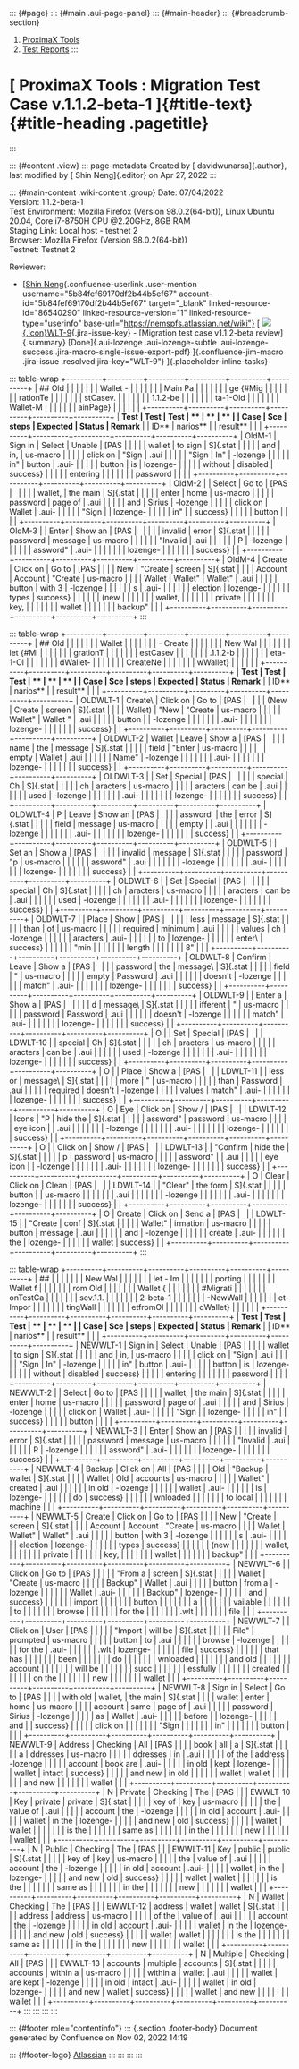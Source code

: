::: {#page}
::: {#main .aui-page-panel}
::: {#main-header}
::: {#breadcrumb-section}
1.  [ProximaX Tools](index.html)
2.  [Test Reports](Test-Reports_2443871313.html)
:::

# [ ProximaX Tools : Migration Test Case v.1.1.2-beta-1 ]{#title-text} {#title-heading .pagetitle}
:::

::: {#content .view}
::: page-metadata
Created by [ davidwunarsa]{.author}, last modified by [ Shin
Neng]{.editor} on Apr 27, 2022
:::

::: {#main-content .wiki-content .group}
Date: 07/04/2022\
Version: 1.1.2-beta-1\
Test Environment: Mozilla Firefox (Version 98.0.2(64-bit)), Linux Ubuntu
20.04, Core i7-8750H CPU \@2.20GHz, 8GB RAM\
Staging Link: Local host - testnet 2\
Browser: Mozilla Firefox (Version 98.0.2(64-bit))\
Testnet: Testnet 2

Reviewer:

-   [[Shin
    Neng](https://nemspfs.atlassian.net/wiki/people/5b84fef69170df2b44b5ef67?ref=confluence){.confluence-userlink
    .user-mention username="5b84fef69170df2b44b5ef67"
    account-id="5b84fef69170df2b44b5ef67" target="_blank"
    linked-resource-id="86540290" linked-resource-version="1"
    linked-resource-type="userinfo"
    base-url="https://nemspfs.atlassian.net/wiki"} [
    [![](https://nemspfs.atlassian.net/rest/api/2/universal_avatar/view/type/issuetype/avatar/10318?size=medium){.icon}WLT-9](https://nemspfs.atlassian.net/browse/WLT-9){.jira-issue-key} -
    [Migration test case v1.1.2-beta review]{.summary}
    [Done]{.aui-lozenge .aui-lozenge-subtle .aui-lozenge-success
    .jira-macro-single-issue-export-pdf} ]{.confluence-jim-macro
    .jira-issue .resolved jira-key="WLT-9"} ]{.placeholder-inline-tasks}

::: table-wrap
+----------+----------+----------+----------+----------+----------+
| ## Old   |          |          |          |          |          |
| Wallet - |          |          |          |          |          |
|  Main Pa |          |          |          |          |          |
| ge {#Mig |          |          |          |          |          |
| rationTe |          |          |          |          |          |
| stCasev. |          |          |          |          |          |
| 1.1.2-be |          |          |          |          |          |
| ta-1-Old |          |          |          |          |          |
| Wallet-M |          |          |          |          |          |
| ainPage} |          |          |          |          |          |
+----------+----------+----------+----------+----------+----------+
| **Test   | **Test   | **Test   | **       | **       | **       |
| Case     | Sce      | steps**  | Expected | Status** | Remark** |
| ID**     | narios** |          | result** |          |          |
+----------+----------+----------+----------+----------+----------+
| OldM-1   | Sign in  | Select   | Unable   | [PAS     |          |
|          |          | wallet   | to sign  | S]{.stat |          |
|          |          | and      | in,      | us-macro |          |
|          |          | click on | "Sign    | .aui     |          |
|          |          | "Sign    | In"      | -lozenge |          |
|          |          | in"      | button   | .aui-    |          |
|          |          | button   | is       | lozenge- |          |
|          |          | without  | disabled | success} |          |
|          |          | entering |          |          |          |
|          |          | password |          |          |          |
+----------+----------+----------+----------+----------+----------+
| OldM-2   |          | Select   | Go to    | [PAS     |          |
|          |          | wallet,  | the main | S]{.stat |          |
|          |          | enter    | home     | us-macro |          |
|          |          | password | page of  | .aui     |          |
|          |          | and      | Sirius   | -lozenge |          |
|          |          | click on | Wallet   | .aui-    |          |
|          |          | "Sign    |          | lozenge- |          |
|          |          | in"      |          | success} |          |
|          |          | button   |          |          |          |
+----------+----------+----------+----------+----------+----------+
| OldM-3   |          | Enter    | Show an  | [PAS     |          |
|          |          | invalid  | error    | S]{.stat |          |
|          |          | password | message  | us-macro |          |
|          |          |          | "Invalid | .aui     |          |
|          |          |          | P        | -lozenge |          |
|          |          |          | assword" | .aui-    |          |
|          |          |          |          | lozenge- |          |
|          |          |          |          | success} |          |
+----------+----------+----------+----------+----------+----------+
| OldM-4   | Create   | Click on | Go to    | [PAS     |          |
|          | New      | "Create  | screen   | S]{.stat |          |
|          | Account  | Account  | "Create  | us-macro |          |
|          | Wallet   | Wallet"  | Wallet"  | .aui     |          |
|          |          | button   | with 3   | -lozenge |          |
|          |          |          | s        | .aui-    |          |
|          |          |          | election | lozenge- |          |
|          |          |          | types    | success} |          |
|          |          |          | (new     |          |          |
|          |          |          | wallet,  |          |          |
|          |          |          | private  |          |          |
|          |          |          | key,     |          |          |
|          |          |          | wallet   |          |          |
|          |          |          | backup"  |          |          |
+----------+----------+----------+----------+----------+----------+
:::

::: table-wrap
+----------+----------+----------+----------+----------+----------+
| ## Old   |          |          |          |          |          |
|  Wallet  |          |          |          |          |          |
| - Create |          |          |          |          |          |
|  New Wal |          |          |          |          |          |
| let {#Mi |          |          |          |          |          |
| grationT |          |          |          |          |          |
| estCasev |          |          |          |          |          |
| .1.1.2-b |          |          |          |          |          |
| eta-1-Ol |          |          |          |          |          |
| dWallet- |          |          |          |          |          |
| CreateNe |          |          |          |          |          |
| wWallet} |          |          |          |          |          |
+----------+----------+----------+----------+----------+----------+
| **Test   | **Test   | **Test   | **       | **       | **       |
| Case     | Sce      | steps**  | Expected | Status** | Remark** |
| ID**     | narios** |          | result** |          |          |
+----------+----------+----------+----------+----------+----------+
| OLDWLT-1 | Create\  | Click on | Go to    | [PAS     |          |
|          | (New     | Create   | screen   | S]{.stat |          |
|          | Wallet)  | "New     | "Create  | us-macro |          |
|          |          | Wallet"  | Wallet " | .aui     |          |
|          |          | button   |          | -lozenge |          |
|          |          |          |          | .aui-    |          |
|          |          |          |          | lozenge- |          |
|          |          |          |          | success} |          |
+----------+----------+----------+----------+----------+----------+
| OLDWLT-2 | Wallet   | Leave    | Show a   | [PAS     |          |
|          | name     | the      | message  | S]{.stat |          |
|          |          | field    | "Enter   | us-macro |          |
|          |          | empty    | Wallet   | .aui     |          |
|          |          |          | Name"    | -lozenge |          |
|          |          |          |          | .aui-    |          |
|          |          |          |          | lozenge- |          |
|          |          |          |          | success} |          |
+----------+----------+----------+----------+----------+----------+
| OLDWLT-3 |          | Set      | Special  | [PAS     |          |
|          |          | special  | Ch       | S]{.stat |          |
|          |          | ch       | aracters | us-macro |          |
|          |          | aracters | can be   | .aui     |          |
|          |          |          | used     | -lozenge |          |
|          |          |          |          | .aui-    |          |
|          |          |          |          | lozenge- |          |
|          |          |          |          | success} |          |
+----------+----------+----------+----------+----------+----------+
| OLDWLT-4 | P        | Leave    | Show an  | [PAS     |          |
|          | assword  | the      | error    | S]{.stat |          |
|          |          | field    | message  | us-macro |          |
|          |          | empty    |          | .aui     |          |
|          |          |          |          | -lozenge |          |
|          |          |          |          | .aui-    |          |
|          |          |          |          | lozenge- |          |
|          |          |          |          | success} |          |
+----------+----------+----------+----------+----------+----------+
| OLDWLT-5 |          | Set an   | Show a   | [PAS     |          |
|          |          | invalid  | message  | S]{.stat |          |
|          |          | password | "p       | us-macro |          |
|          |          |          | assword" | .aui     |          |
|          |          |          |          | -lozenge |          |
|          |          |          |          | .aui-    |          |
|          |          |          |          | lozenge- |          |
|          |          |          |          | success} |          |
+----------+----------+----------+----------+----------+----------+
| OLDWLT-6 |          | Set      | Special  | [PAS     |          |
|          |          | special  | Ch       | S]{.stat |          |
|          |          | ch       | aracters | us-macro |          |
|          |          | aracters | can be   | .aui     |          |
|          |          |          | used     | -lozenge |          |
|          |          |          |          | .aui-    |          |
|          |          |          |          | lozenge- |          |
|          |          |          |          | success} |          |
+----------+----------+----------+----------+----------+----------+
| OLDWLT-7 |          | Place    | Show     | [PAS     |          |
|          |          | less     | message  | S]{.stat |          |
|          |          | than     | of       | us-macro |          |
|          |          | required | minimum  | .aui     |          |
|          |          | values   | ch       | -lozenge |          |
|          |          |          | aracters | .aui-    |          |
|          |          |          | to       | lozenge- |          |
|          |          |          | enter\   | success} |          |
|          |          |          | "min     |          |          |
|          |          |          | length   |          |          |
|          |          |          | 8"       |          |          |
+----------+----------+----------+----------+----------+----------+
| OLDWLT-8 | Confirm  | Leave    | Show a   | [PAS     |          |
|          | password | the      | message\ | S]{.stat |          |
|          |          | field    | "        | us-macro |          |
|          |          | empty    | Password | .aui     |          |
|          |          |          | doesn't  | -lozenge |          |
|          |          |          | match"   | .aui-    |          |
|          |          |          |          | lozenge- |          |
|          |          |          |          | success} |          |
+----------+----------+----------+----------+----------+----------+
| OLDWLT-9 |          | Enter a  | Show a   | [PAS     |          |
|          |          | d        | message\ | S]{.stat |          |
|          |          | ifferent | "        | us-macro |          |
|          |          | password | Password | .aui     |          |
|          |          |          | doesn't  | -lozenge |          |
|          |          |          | match"   | .aui-    |          |
|          |          |          |          | lozenge- |          |
|          |          |          |          | success} |          |
+----------+----------+----------+----------+----------+----------+
| O        |          | Set      | Special  | [PAS     |          |
| LDWLT-10 |          | special  | Ch       | S]{.stat |          |
|          |          | ch       | aracters | us-macro |          |
|          |          | aracters | can be   | .aui     |          |
|          |          |          | used     | -lozenge |          |
|          |          |          |          | .aui-    |          |
|          |          |          |          | lozenge- |          |
|          |          |          |          | success} |          |
+----------+----------+----------+----------+----------+----------+
| O        |          | Place    | Show a   | [PAS     |          |
| LDWLT-11 |          | less or  | message\ | S]{.stat |          |
|          |          | more     | "        | us-macro |          |
|          |          | than     | Password | .aui     |          |
|          |          | required | doesn't  | -lozenge |          |
|          |          | values   | match"   | .aui-    |          |
|          |          |          |          | lozenge- |          |
|          |          |          |          | success} |          |
+----------+----------+----------+----------+----------+----------+
| O        | Eye      | Click on | Show /   | [PAS     |          |
| LDWLT-12 | Icons    | "P       | hide the | S]{.stat |          |
|          |          | assword" | password | us-macro |          |
|          |          | eye icon |          | .aui     |          |
|          |          |          |          | -lozenge |          |
|          |          |          |          | .aui-    |          |
|          |          |          |          | lozenge- |          |
|          |          |          |          | success} |          |
+----------+----------+----------+----------+----------+----------+
| O        |          | Click on | Show /   | [PAS     |          |
| LDWLT-13 |          | "Confirm | hide the | S]{.stat |          |
|          |          | p        | password | us-macro |          |
|          |          | assword" |          | .aui     |          |
|          |          | eye icon |          | -lozenge |          |
|          |          |          |          | .aui-    |          |
|          |          |          |          | lozenge- |          |
|          |          |          |          | success} |          |
+----------+----------+----------+----------+----------+----------+
| O        | Clear    | Click on | Clean    | [PAS     |          |
| LDWLT-14 |          | "Clear"  | the form | S]{.stat |          |
|          |          | button   |          | us-macro |          |
|          |          |          |          | .aui     |          |
|          |          |          |          | -lozenge |          |
|          |          |          |          | .aui-    |          |
|          |          |          |          | lozenge- |          |
|          |          |          |          | success} |          |
+----------+----------+----------+----------+----------+----------+
| O        | Create   | Click on | Send a   | [PAS     |          |
| LDWLT-15 |          | "Create  | conf     | S]{.stat |          |
|          |          | Wallet"  | irmation | us-macro |          |
|          |          | button   | message  | .aui     |          |
|          |          |          | and      | -lozenge |          |
|          |          |          | create   | .aui-    |          |
|          |          |          | the      | lozenge- |          |
|          |          |          | wallet   | success} |          |
+----------+----------+----------+----------+----------+----------+
:::

::: table-wrap
+----------+----------+----------+----------+----------+----------+
| ##       |          |          |          |          |          |
|  New Wal |          |          |          |          |          |
| let - Im |          |          |          |          |          |
| porting  |          |          |          |          |          |
| Wallet f |          |          |          |          |          |
| rom Old  |          |          |          |          |          |
| Wallet { |          |          |          |          |          |
| #Migrati |          |          |          |          |          |
| onTestCa |          |          |          |          |          |
| sev.1.1. |          |          |          |          |          |
| 2-beta-1 |          |          |          |          |          |
| -NewWall |          |          |          |          |          |
| et-Impor |          |          |          |          |          |
| tingWall |          |          |          |          |          |
| etfromOl |          |          |          |          |          |
| dWallet} |          |          |          |          |          |
+----------+----------+----------+----------+----------+----------+
| **Test   | **Test   | **Test   | **       | **       | **       |
| Case     | Sce      | steps**  | Expected | Status** | Remark** |
| ID**     | narios** |          | result** |          |          |
+----------+----------+----------+----------+----------+----------+
| NEWWLT-1 | Sign in  | Select   | Unable   | [PAS     |          |
|          |          | wallet   | to sign  | S]{.stat |          |
|          |          | and      | in,      | us-macro |          |
|          |          | click on | "Sign    | .aui     |          |
|          |          | "Sign    | In"      | -lozenge |          |
|          |          | in"      | button   | .aui-    |          |
|          |          | button   | is       | lozenge- |          |
|          |          | without  | disabled | success} |          |
|          |          | entering |          |          |          |
|          |          | password |          |          |          |
+----------+----------+----------+----------+----------+----------+
| NEWWLT-2 |          | Select   | Go to    | [PAS     |          |
|          |          | wallet,  | the main | S]{.stat |          |
|          |          | enter    | home     | us-macro |          |
|          |          | password | page of  | .aui     |          |
|          |          | and      | Sirius   | -lozenge |          |
|          |          | click on | Wallet   | .aui-    |          |
|          |          | "Sign    |          | lozenge- |          |
|          |          | in"      |          | success} |          |
|          |          | button   |          |          |          |
+----------+----------+----------+----------+----------+----------+
| NEWWLT-3 |          | Enter    | Show an  | [PAS     |          |
|          |          | invalid  | error    | S]{.stat |          |
|          |          | password | message  | us-macro |          |
|          |          |          | "Invalid | .aui     |          |
|          |          |          | P        | -lozenge |          |
|          |          |          | assword" | .aui-    |          |
|          |          |          |          | lozenge- |          |
|          |          |          |          | success} |          |
+----------+----------+----------+----------+----------+----------+
| NEWWLT-4 | Backup   | Click on | All      | [PAS     |          |
|          | Old      | "Backup  | wallet   | S]{.stat |          |
|          | Wallet   | Old      | accounts | us-macro |          |
|          |          | Wallet"  | created  | .aui     |          |
|          |          |          | in old   | -lozenge |          |
|          |          |          | wallet   | .aui-    |          |
|          |          |          | is       | lozenge- |          |
|          |          |          | do       | success} |          |
|          |          |          | wnloaded |          |          |
|          |          |          | to local |          |          |
|          |          |          | machine  |          |          |
+----------+----------+----------+----------+----------+----------+
| NEWWLT-5 | Create   | Click on | Go to    | [PAS     |          |
|          | New      | "Create  | screen   | S]{.stat |          |
|          | Account  | Account  | "Create  | us-macro |          |
|          | Wallet   | Wallet"  | Wallet"  | .aui     |          |
|          |          | button   | with 3   | -lozenge |          |
|          |          |          | s        | .aui-    |          |
|          |          |          | election | lozenge- |          |
|          |          |          | types    | success} |          |
|          |          |          | (new     |          |          |
|          |          |          | wallet,  |          |          |
|          |          |          | private  |          |          |
|          |          |          | key,     |          |          |
|          |          |          | wallet   |          |          |
|          |          |          | backup"  |          |          |
+----------+----------+----------+----------+----------+----------+
| NEWWLT-6 |          | Click on | Go to    | [PAS     |          |
|          |          | "From a  | screen   | S]{.stat |          |
|          |          | Wallet   | "Create  | us-macro |          |
|          |          | Backup"  | Wallet   | .aui     |          |
|          |          | button   | from a   | -lozenge |          |
|          |          |          | Wallet   | .aui-    |          |
|          |          |          | Backup"  | lozenge- |          |
|          |          |          | and      | success} |          |
|          |          |          | import   |          |          |
|          |          |          | button   |          |          |
|          |          |          | a        |          |          |
|          |          |          | vailable |          |          |
|          |          |          | to       |          |          |
|          |          |          | browse   |          |          |
|          |          |          | for the  |          |          |
|          |          |          | .wlt     |          |          |
|          |          |          | file     |          |          |
+----------+----------+----------+----------+----------+----------+
| NEWWLT-7 |          | Click on | User     | [PAS     |          |
|          |          | "Import  | will be  | S]{.stat |          |
|          |          | File"    | prompted | us-macro |          |
|          |          | button   | to       | .aui     |          |
|          |          |          | browse   | -lozenge |          |
|          |          |          | for the  | .aui-    |          |
|          |          |          | .wlt     | lozenge- |          |
|          |          |          | file     | success} |          |
|          |          |          | that has |          |          |
|          |          |          | been     |          |          |
|          |          |          | do       |          |          |
|          |          |          | wnloaded |          |          |
|          |          |          | and old  |          |          |
|          |          |          | account  |          |          |
|          |          |          | will be  |          |          |
|          |          |          | succ     |          |          |
|          |          |          | essfully |          |          |
|          |          |          | created  |          |          |
|          |          |          | on the   |          |          |
|          |          |          | new      |          |          |
|          |          |          | wallet   |          |          |
+----------+----------+----------+----------+----------+----------+
| NEWWLT-8 | Sign in  | Select   | Go to    | [PAS     |          |
|          | with old | wallet,  | the main | S]{.stat |          |
|          | wallet   | enter    | home     | us-macro |          |
|          | account  | same     | page of  | .aui     |          |
|          |          | password | Sirius   | -lozenge |          |
|          |          | as       | Wallet   | .aui-    |          |
|          |          | before   |          | lozenge- |          |
|          |          | and      |          | success} |          |
|          |          | click on |          |          |          |
|          |          | "Sign    |          |          |          |
|          |          | in"      |          |          |          |
|          |          | button   |          |          |          |
+----------+----------+----------+----------+----------+----------+
| NEWWLT-9 | Address  | Checking | All      | [PAS     |          |
|          | book     | all      | a        | S]{.stat |          |
|          |          | a        | ddresses | us-macro |          |
|          |          | ddresses | in       | .aui     |          |
|          |          | of the   | address  | -lozenge |          |
|          |          | account  | book are | .aui-    |          |
|          |          | in old   | kept     | lozenge- |          |
|          |          | wallet   | intact   | success} |          |
|          |          | and new  | in old   |          |          |
|          |          | wallet   | wallet   |          |          |
|          |          |          | and new  |          |          |
|          |          |          | wallet   |          |          |
+----------+----------+----------+----------+----------+----------+
| N        | Private  | Checking | The      | [PAS     |          |
| EWWLT-10 | Key      | private  | private  | S]{.stat |          |
|          |          | key of   | key      | us-macro |          |
|          |          | the      | value of | .aui     |          |
|          |          | account  | the      | -lozenge |          |
|          |          | in old   | account  | .aui-    |          |
|          |          | wallet   | in the   | lozenge- |          |
|          |          | and new  | old      | success} |          |
|          |          | wallet   | wallet   |          |          |
|          |          |          | is the   |          |          |
|          |          |          | same as  |          |          |
|          |          |          | in the   |          |          |
|          |          |          | new      |          |          |
|          |          |          | wallet   |          |          |
+----------+----------+----------+----------+----------+----------+
| N        | Public   | Checking | The      | [PAS     |          |
| EWWLT-11 | Key      | public   | public   | S]{.stat |          |
|          |          | key of   | key      | us-macro |          |
|          |          | the      | value of | .aui     |          |
|          |          | account  | the      | -lozenge |          |
|          |          | in old   | account  | .aui-    |          |
|          |          | wallet   | in the   | lozenge- |          |
|          |          | and new  | old      | success} |          |
|          |          | wallet   | wallet   |          |          |
|          |          |          | is the   |          |          |
|          |          |          | same as  |          |          |
|          |          |          | in the   |          |          |
|          |          |          | new      |          |          |
|          |          |          | wallet   |          |          |
+----------+----------+----------+----------+----------+----------+
| N        | Wallet   | Checking | The      | [PAS     |          |
| EWWLT-12 | address  | wallet   | wallet   | S]{.stat |          |
|          |          | address  | address  | us-macro |          |
|          |          | of the   | value of | .aui     |          |
|          |          | account  | the      | -lozenge |          |
|          |          | in old   | account  | .aui-    |          |
|          |          | wallet   | in the   | lozenge- |          |
|          |          | and new  | old      | success} |          |
|          |          | wallet   | wallet   |          |          |
|          |          |          | is the   |          |          |
|          |          |          | same as  |          |          |
|          |          |          | in the   |          |          |
|          |          |          | new      |          |          |
|          |          |          | wallet   |          |          |
+----------+----------+----------+----------+----------+----------+
| N        | Multiple | Checking | All      | [PAS     |          |
| EWWLT-13 | accounts | multiple | accounts | S]{.stat |          |
|          |          | accounts | within a | us-macro |          |
|          |          | within a | wallet   | .aui     |          |
|          |          | wallet   | are kept | -lozenge |          |
|          |          | in old   | intact   | .aui-    |          |
|          |          | wallet   | in old   | lozenge- |          |
|          |          | and new  | wallet   | success} |          |
|          |          | wallet   | and new  |          |          |
|          |          |          | wallet   |          |          |
+----------+----------+----------+----------+----------+----------+
:::
:::
:::
:::

::: {#footer role="contentinfo"}
::: {.section .footer-body}
Document generated by Confluence on Nov 02, 2022 14:19

::: {#footer-logo}
[Atlassian](http://www.atlassian.com/)
:::
:::
:::
:::
